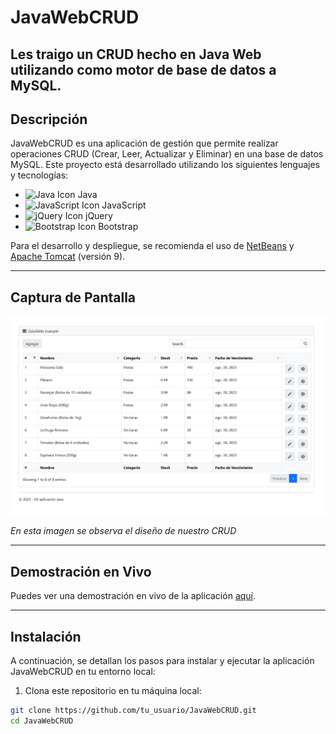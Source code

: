# JavaWebCRUD
Les traigo un CRUD hecho en Java Web utilizando como motor de base de datos a MySQL.
---

## Descripción

JavaWebCRUD es una aplicación de gestión que permite realizar operaciones CRUD (Crear, Leer, Actualizar y Eliminar) en una base de datos MySQL. Este proyecto está desarrollado utilizando los siguientes lenguajes y tecnologías:

- ![Java Icon](https://fontawesome.com/icons/java?style=brands) Java
- ![JavaScript Icon](https://fontawesome.com/icons/js?style=brands) JavaScript
- ![jQuery Icon](https://fontawesome.com/icons/jQuery?style=brands) jQuery
- ![Bootstrap Icon](https://fontawesome.com/icons/bootstrap?style=brands) Bootstrap

Para el desarrollo y despliegue, se recomienda el uso de [NetBeans](https://netbeans.org/) y [Apache Tomcat](https://tomcat.apache.org/) (versión 9).

---

## Captura de Pantalla

![Captura de pantalla](https://github.com/FrancoJack123/001_JavaWebCRUD/blob/master/MySQL/Captura.PNG)

*En esta imagen se observa el diseño de nuestro CRUD*

---

## Demostración en Vivo

Puedes ver una demostración en vivo de la aplicación [aquí](enlace_a_la_demo_en_vivo).

---

## Instalación

A continuación, se detallan los pasos para instalar y ejecutar la aplicación JavaWebCRUD en tu entorno local:

1. Clona este repositorio en tu máquina local:

```bash
git clone https://github.com/tu_usuario/JavaWebCRUD.git
cd JavaWebCRUD

